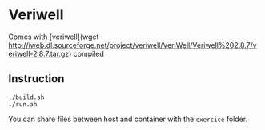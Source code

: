 # Veriwell
Comes with [veriwell](wget http://iweb.dl.sourceforge.net/project/veriwell/VeriWell/Veriwell%202.8.7/veriwell-2.8.7.tar.gz) compiled
## Instruction
```
./build.sh
./run.sh

```

You can share files between host and container with the `exercice` folder.
